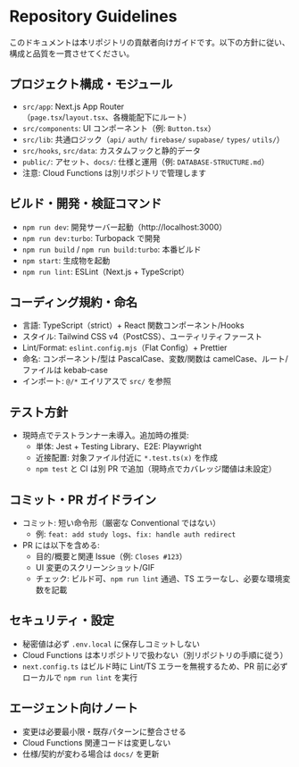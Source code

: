 # Repository Guidelines

このドキュメントは本リポジトリの貢献者向けガイドです。以下の方針に従い、構成と品質を一貫させてください。

## プロジェクト構成・モジュール
- `src/app`: Next.js App Router（`page.tsx`/`layout.tsx`、各機能配下にルート）
- `src/components`: UI コンポーネント（例: `Button.tsx`）
- `src/lib`: 共通ロジック（`api/` `auth/` `firebase/` `supabase/` `types/` `utils/`）
- `src/hooks`, `src/data`: カスタムフックと静的データ
- `public/`: アセット、`docs/`: 仕様と運用（例: `DATABASE-STRUCTURE.md`）
- 注意: Cloud Functions は別リポジトリで管理します

## ビルド・開発・検証コマンド
- `npm run dev`: 開発サーバー起動（http://localhost:3000）
- `npm run dev:turbo`: Turbopack で開発
- `npm run build` / `npm run build:turbo`: 本番ビルド
- `npm start`: 生成物を起動
- `npm run lint`: ESLint（Next.js + TypeScript）

## コーディング規約・命名
- 言語: TypeScript（strict）+ React 関数コンポーネント/Hooks
- スタイル: Tailwind CSS v4（PostCSS）、ユーティリティファースト
- Lint/Format: `eslint.config.mjs`（Flat Config）+ Prettier
- 命名: コンポーネント/型は PascalCase、変数/関数は camelCase、ルート/ファイルは kebab-case
- インポート: `@/*` エイリアスで `src/` を参照

## テスト方針
- 現時点でテストランナー未導入。追加時の推奨:
  - 単体: Jest + Testing Library、E2E: Playwright
  - 近接配置: 対象ファイル付近に `*.test.ts(x)` を作成
  - `npm test` と CI は別 PR で追加（現時点でカバレッジ閾値は未設定）

## コミット・PR ガイドライン
- コミット: 短い命令形（厳密な Conventional ではない）
  - 例: `feat: add study logs`、`fix: handle auth redirect`
- PR には以下を含める:
  - 目的/概要と関連 Issue（例: `Closes #123`）
  - UI 変更のスクリーンショット/GIF
  - チェック: ビルド可、`npm run lint` 通過、TS エラーなし、必要な環境変数を記載

## セキュリティ・設定
- 秘密値は必ず `.env.local` に保存しコミットしない
- Cloud Functions は本リポジトリで扱わない（別リポジトリの手順に従う）
- `next.config.ts` はビルド時に Lint/TS エラーを無視するため、PR 前に必ずローカルで `npm run lint` を実行

## エージェント向けノート
- 変更は必要最小限・既存パターンに整合させる
- Cloud Functions 関連コードは変更しない
- 仕様/契約が変わる場合は `docs/` を更新
